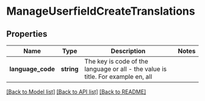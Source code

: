 # ManageUserfieldCreateTranslations

## Properties
Name | Type | Description | Notes
------------ | ------------- | ------------- | -------------
**__language_code__** | **string** | The key is code of the language or all - the value is title. For example en, all | 

[[Back to Model list]](../README.md#documentation-for-models) [[Back to API list]](../README.md#documentation-for-api-endpoints) [[Back to README]](../README.md)


